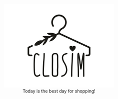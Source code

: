 <div style="text-align:center"><img src="logo.jpg" width="70%" height="70%"/><br> Today is the best day for shopping!</div>
